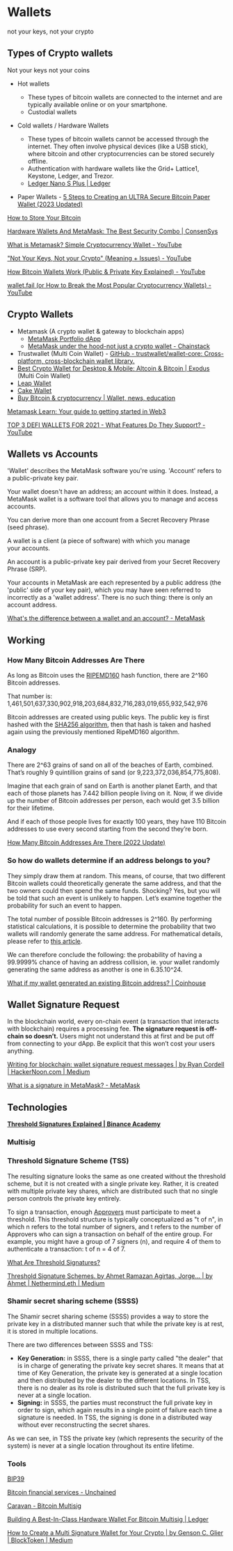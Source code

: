 # Wallets

not your keys, not your crypto

## Types of Crypto wallets

Not your keys not your coins

- Hot wallets
    - These types of bitcoin wallets are connected to the internet and are typically available online or on your smartphone.
    - Custodial wallets

- Cold wallets / Hardware Wallets
    - These types of bitcoin wallets cannot be accessed through the internet. They often involve physical devices (like a USB stick), where bitcoin and other cryptocurrencies can be stored securely offline.
    - Authentication with hardware wallets like the Grid+ Lattice1, Keystone, Ledger, and Trezor.
    - [Ledger Nano S Plus | Ledger](https://shop.ledger.com/products/ledger-nano-s-plus)

- Paper Wallets - [5 Steps to Creating an ULTRA Secure Bitcoin Paper Wallet (2023 Updated)](https://99bitcoins.com/bitcoin-wallet/paper/)

[How to Store Your Bitcoin](https://www.coindesk.com/learn/how-to-store-your-bitcoin)

[Hardware Wallets And MetaMask: The Best Security Combo | ConsenSys](https://consensys.net/blog/metamask/hardware-wallets-and-metamask-the-best-security-combo/)

[What is Metamask? Simple Cryptocurrency Wallet - YouTube](https://www.youtube.com/watch?v=byWul4xOBx0)

["Not Your Keys, Not your Crypto" (Meaning + Issues) - YouTube](https://www.youtube.com/watch?v=opCOevmJAko)

[How Bitcoin Wallets Work (Public & Private Key Explained) - YouTube](https://www.youtube.com/watch?v=GSTiKjnBaes)

[wallet.fail (or How to Break the Most Popular Cryptocurrency Wallets) - YouTube](https://www.youtube.com/watch?v=mqEfldjCqVY)

## Crypto Wallets

- Metamask (A crypto wallet & gateway to blockchain apps)
    - [MetaMask Portfolio dApp](https://portfolio.metamask.io/)
    - [MetaMask under the hood-not just a crypto wallet - Chainstack](https://chainstack.com/metamask-behind-the-scenes-not-only-a-crypto-wallet/)
- Trustwallet (Multi Coin Wallet) - [GitHub - trustwallet/wallet-core: Cross-platform, cross-blockchain wallet library.](https://github.com/trustwallet/wallet-core)
- [Best Crypto Wallet for Desktop & Mobile: Altcoin & Bitcoin | Exodus](https://www.exodus.com/) (Multi Coin Wallet)
- [Leap Wallet](https://www.leapwallet.io/)
- [Cake Wallet](https://cakewallet.com/)
- [Buy Bitcoin &amp; cryptocurrency | Wallet, news, education](https://www.bitcoin.com/)

[Metamask Learn: Your guide to getting started in Web3](https://learn.metamask.io/lessons/what-is-a-crypto-wallet)

[TOP 3 DEFI WALLETS FOR 2021 - What Features Do They Support? - YouTube](https://www.youtube.com/watch?v=JCYIFtb8DwM)

## Wallets vs Accounts

'Wallet' describes the MetaMask software you're using. 'Account' refers to a public-private key pair.

Your wallet doesn't have an address; an account within it does. Instead, a MetaMask wallet is a software tool that allows you to manage and access accounts.

You can derive more than one account from a Secret Recovery Phrase (seed phrase).

A wallet is a client (a piece of software) with which you manage your accounts.

An account is a public-private key pair derived from your Secret Recovery Phrase (SRP).

Your accounts in MetaMask are each represented by a public address (the 'public' side of your key pair), which you may have seen referred to incorrectly as a 'wallet address'. There is no such thing: there is only an account address.

[What's the difference between a wallet and an account? - MetaMask](https://support.metamask.io/hc/en-us/articles/13466457757211-What-s-the-difference-between-a-wallet-and-an-account-)

## Working

### How Many Bitcoin Addresses Are There

As long as Bitcoin uses the [RIPEMD160](https://en.wikipedia.org/wiki/RIPEMD) hash function, there are 2^160 Bitcoin addresses.

That number is: 1,461,501,637,330,902,918,203,684,832,716,283,019,655,932,542,976

Bitcoin addresses are created using public keys. The public key is first hashed with the [SHA256 algorithm](https://en.wikipedia.org/wiki/SHA-2), then that hash is taken and hashed again using the previously mentioned RipeMD160 algorithm.

### Analogy

There are 2^63 grains of sand on all of the beaches of Earth, combined. That’s roughly 9 quintillion grains of sand (or 9,223,372,036,854,775,808).

Imagine that each grain of sand on Earth is another planet Earth, and that each of those planets has 7.442 billion people living on it. Now, if we divide up the number of Bitcoin addresses per person, each would get 3.5 billion for their lifetime.

And if each of those people lives for exactly 100 years, they have 110 Bitcoin addresses to use every second starting from the second they’re born.

[How Many Bitcoin Addresses Are There (2022 Update)](https://privacypros.io/btc-faq/how-many-btc-addresses)

### So how do wallets determine if an address belongs to you?

They simply draw them at random. This means, of course, that two different Bitcoin wallets could theoretically generate the same address, and that the two owners could then spend the same funds. Shocking? Yes, but you will be told that such an event is unlikely to happen. Let’s examine together the probability for such an event to happen.

The total number of possible Bitcoin addresses is 2^160. By performing statistical calculations, it is possible to determine the probability that two wallets will randomly generate the same address. For mathematical details, please refer to [this article](https://download.wpsoftware.net/bitcoin-birthday.pdf).

We can therefore conclude the following: the probability of having a 99.9999% chance of having an address collision, ie. your wallet randomly generating the same address as another is one in 6.35.10^24.

[What if my wallet generated an existing Bitcoin address? | Coinhouse](https://www.coinhouse.com/insights/news/what-if-my-wallet-generated-an-existing-bitcoin-address/)

## Wallet Signature Request

In the blockchain world, every on-chain event (a transaction that interacts with blockchain) requires a processing fee. **The signature request is off-chain so doesn’t.** Users might not understand this at first and be put off from connecting to your dApp. Be explicit that this won’t cost your users anything.

[Writing for blockchain: wallet signature request messages | by Ryan Cordell | HackerNoon.com | Medium](https://medium.com/hackernoon/writing-for-blockchain-wallet-signature-request-messages-6ede721160d5)

[What is a signature in MetaMask? - MetaMask](https://support.metamask.io/hc/en-us/articles/15756276171163-What-is-a-signature-in-MetaMask-)

## Technologies

[**Threshold Signatures Explained | Binance Academy**](https://academy.binance.com/en/articles/threshold-signatures-explained)

### Multisig

### Threshold Signature Scheme (TSS)

The resulting signature looks the same as one created without the threshold scheme, but it is not created with a single private key. Rather, it is created with multiple private key shares, which are distributed such that no single person controls the private key entirely.

To sign a transaction, enough [Approvers](https://qredo.zendesk.com/hc/en-us/articles/4405882993425) must participate to meet a threshold. This threshold structure is typically conceptualized as "t of n", in which n refers to the total number of signers, and t refers to the number of Approvers who can sign a transaction on behalf of the entire group. For example, you might have a group of 7 signers (n), and require 4 of them to authenticate a transaction: t of n = 4 of 7.

[What Are Threshold Signatures?](https://www.qredo.com/blog/what-are-threshold-signatures)

[Threshold Signature Schemes. by Ahmet Ramazan Agirtas, Jorge… | by Ahmet | Nethermind.eth | Medium](https://medium.com/nethermind-eth/threshold-signature-schemes-36f40bc42aca)

### Shamir secret sharing scheme (SSSS)

The Shamir secret sharing scheme (SSSS) provides a way to store the private key in a distributed manner such that while the private key is at rest, it is stored in multiple locations.

There are two differences between SSSS and TSS:

- **Key Generation:** in SSSS, there is a single party called "the dealer" that is in charge of generating the private key secret shares. It means that at time of Key Generation, the private key is generated at a single location and then distributed by the dealer to the different locations. In TSS, there is no dealer as its role is distributed such that the full private key is never at a single location.
- **Signing:** in SSSS, the parties must reconstruct the full private key in order to sign, which again results in a single point of failure each time a signature is needed. In TSS, the signing is done in a distributed way without ever reconstructing the secret shares.

As we can see, in TSS the private key (which represents the security of the system) is never at a single location throughout its entire lifetime.

### Tools

[BIP39](decentralized-applications/coins-tokens-chains/bip39.md)

[Bitcoin financial services - Unchained](https://unchained.com/)

[Caravan - Bitcoin Multisig](https://unchained-capital.github.io/caravan/#/)

[Building A Best-In-Class Hardware Wallet For Bitcoin Multisig | Ledger](https://www.ledger.com/blog/building-a-best-in-class-hardware-bitcoin-multisig)

[How to Create a Multi Signature Wallet for Your Crypto | by Genson C. Glier | BlockToken | Medium](https://medium.com/blocktoken/how-to-create-a-multi-signature-wallet-for-your-crypto-f74c8f888791)
